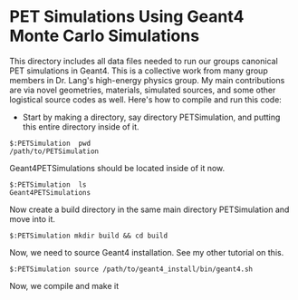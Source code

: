 # PET Simulations Using Geant4 Monte Carlo Simulations

This directory includes all data files needed to run our groups canonical PET simulations in Geant4. This is a collective work from many group members in Dr. Lang's high-energy physics group. My main contributions are via novel geometries, materials, simulated sources, and some other logistical source codes as well. Here's how to compile and run this code: 

* Start by making a directory, say directory PETSimulation, and putting this entire directory inside of it.
```
$:PETSimulation  pwd 
/path/to/PETSimulation

```
Geant4PETSimulations should be located inside of it now. 
```
$:PETSimulation  ls 
Geant4PETSimulations

```
Now create a build directory in the same main directory PETSimulation and move into it. 

```
$:PETSimulation mkdir build && cd build 

```
Now, we need to source Geant4 installation. See my other tutorial on this. 

```
$:PETSimulation source /path/to/geant4_install/bin/geant4.sh

```
Now, we compile and make it
